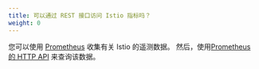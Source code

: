 ```yaml
---
title: 可以通过 REST 接口访问 Istio 指标吗？
weight: 0
---
```


您可以使用 [Prometheus](/zh/docs/tasks/observability/metrics/querying-metrics/) 收集有关 Istio 的遥测数据。
然后，使用[Prometheus 的 HTTP API](https://prometheus.io/docs/prometheus/latest/querying/api/) 来查询该数据。
